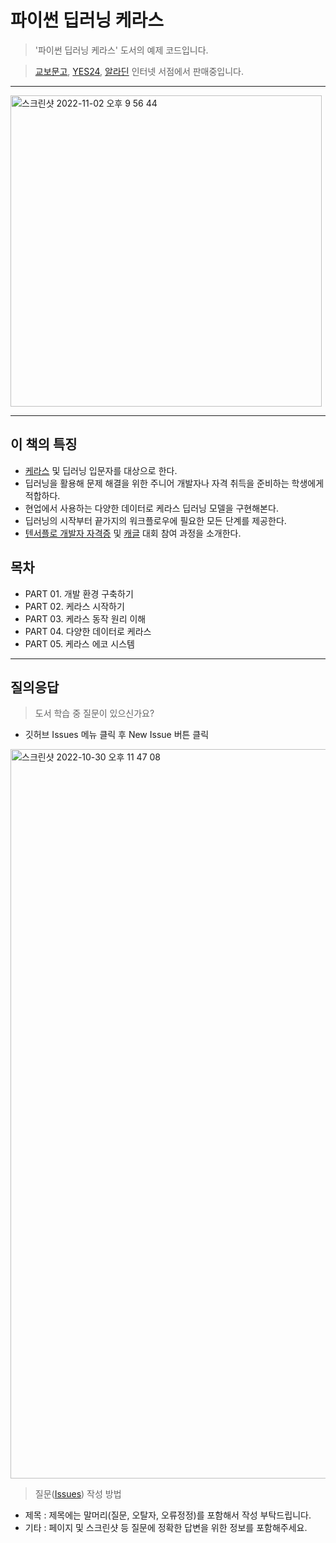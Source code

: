 # 파이썬 딥러닝 케라스 
> '파이썬 딥러닝 케라스' 도서의 예제 코드입니다.

> [교보문고](https://product.kyobobook.co.kr/detail/S000200134737), [YES24](http://www.yes24.com/Product/Goods/115161107), [알라딘](http://aladin.kr/p/mzJvS) 인터넷 서점에서 판매중입니다.

---

<img width="498" alt="스크린샷 2022-11-02 오후 9 56 44" src="https://user-images.githubusercontent.com/54405342/199495348-b8d74b1b-6731-4698-95fe-5e98c4cdb402.png">

---

## 이 책의 특징
- [케라스](https://keras.io/) 및 딥러닝 입문자를 대상으로 한다.
- 딥러닝을 활용해 문제 해결을 위한 주니어 개발자나 자격 취득을 준비하는 학생에게 적합하다.
- 현업에서 사용하는 다양한 데이터로 케라스 딥러닝 모델을 구현해본다.
- 딥러닝의 시작부터 끝가지의 워크플로우에 필요한 모든 단계를 제공한다.
- [텐서플로 개발자 자격증](https://www.tensorflow.org/certificate?hl=ko/) 및 [캐글](https://www.kaggle.com/) 대회 참여 과정을 소개한다.


## 목차
- PART 01. 개발 환경 구축하기
- PART 02. 케라스 시작하기
- PART 03. 케라스 동작 원리 이해
- PART 04. 다양한 데이터로 케라스
- PART 05. 케라스 에코 시스템

---

## 질의응답
> 도서 학습 중 질문이 있으신가요?
- 깃허브 Issues 메뉴 클릭 후 New Issue 버튼 클릭
<img width="1167" alt="스크린샷 2022-10-30 오후 11 47 08" src="https://user-images.githubusercontent.com/54405342/198884991-2d9432ef-1428-4b60-a5fd-c31c57540bf4.png">

> 질문([Issues](https://github.com/hansung-dev/Python-DeepLearning-Keras/issues)) 작성 방법
  - 제목 : 제목에는 말머리(질문, 오탈자, 오류정정)를 포함해서 작성 부탁드립니다.
  - 기타 : 페이지 및 스크린샷 등 질문에 정확한 답변을 위한 정보를 포함해주세요.
